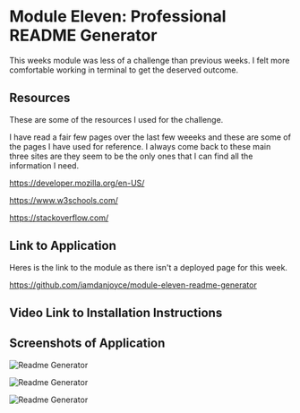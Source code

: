 # Module Eleven: Professional README Generator

This weeks module was less of a challenge than previous weeks. I felt more comfortable working in terminal to get the deserved outcome.


## Resources

These are some of the resources I used for the challenge.

I have read a fair few pages over the last few weeeks and these are some of the pages I have used for reference. I always come back to these main three sites are they seem to be the only ones that I can find all the information I need.

https://developer.mozilla.org/en-US/

https://www.w3schools.com/

https://stackoverflow.com/ 


## Link to Application

Heres is the link to the module as there isn't a deployed page for this week.

https://github.com/iamdanjoyce/module-eleven-readme-generator

## Video Link to Installation Instructions




## Screenshots of Application


![Readme Generator](<assets/Screenshot 1.jpg>)

![Readme Generator](<assets/Screenshot 1.jpg>)

![Readme Generator](<assets/Screenshot 1.jpg>)
